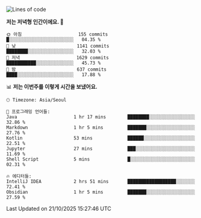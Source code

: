   <!--START_SECTION:waka-->
![Lines of code](https://img.shields.io/badge/%EC%A0%80%EB%8A%94%20%EC%97%AC%ED%83%9C%EA%B9%8C%EC%A7%80%20-1.9%20million%20%EC%A4%84%EC%9D%98%20%EC%BD%94%EB%93%9C%EB%A5%BC%20%EC%9E%91%EC%84%B1%ED%96%88%EC%96%B4%EC%9A%94.-blue)

**저는 저녁형 인간이에요. 🦉** 

```text
🌞 아침                     155 commits         █░░░░░░░░░░░░░░░░░░░░░░░░   04.35 % 
🌆 낮　                     1141 commits        ████████░░░░░░░░░░░░░░░░░   32.03 % 
🌃 저녁                     1629 commits        ███████████░░░░░░░░░░░░░░   45.73 % 
🌙 밤　                     637 commits         ████░░░░░░░░░░░░░░░░░░░░░   17.88 % 
```


📊 **저는 이번주를 이렇게 시간을 보냈어요.** 

```text
🕑︎ Timezone: Asia/Seoul

💬 프로그래밍 언어들: 
Java                     1 hr 17 mins        ████████░░░░░░░░░░░░░░░░░   32.86 % 
Markdown                 1 hr 5 mins         ███████░░░░░░░░░░░░░░░░░░   27.76 % 
Kotlin                   53 mins             ██████░░░░░░░░░░░░░░░░░░░   22.51 % 
Jupyter                  27 mins             ███░░░░░░░░░░░░░░░░░░░░░░   11.69 % 
Shell Script             5 mins              █░░░░░░░░░░░░░░░░░░░░░░░░   02.31 % 

🔥 에디터들: 
IntelliJ IDEA            2 hrs 51 mins       ██████████████████░░░░░░░   72.41 % 
Obsidian                 1 hr 5 mins         ███████░░░░░░░░░░░░░░░░░░   27.59 % 
```


 Last Updated on 21/10/2025 15:27:46 UTC
<!--END_SECTION:waka-->
